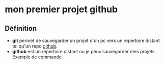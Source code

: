 # mon premier projet github
## Définition
* **git** permet de sauvegarder un projet d'un pc vers un repertoire distant tel qu'un repo [github](https://github.com/AdrienCauquil).  
* **github** est un repertoire distant ou je peux sauvegarder mes projets.  
Exemple de commande






<!--
**AdrienCauquil/adriencauquil** is a ✨ _special_ ✨ repository because its `README.md` (this file) appears on your GitHub profile.

Here are some ideas to get you started:

- 🔭 I’m currently working on ...
- 🌱 I’m currently learning ...
- 👯 I’m looking to collaborate on ...
- 🤔 I’m looking for help with ...
- 💬 Ask me about ...
- 📫 How to reach me: ...
- 😄 Pronouns: ...
- ⚡ Fun fact: ...
-->
